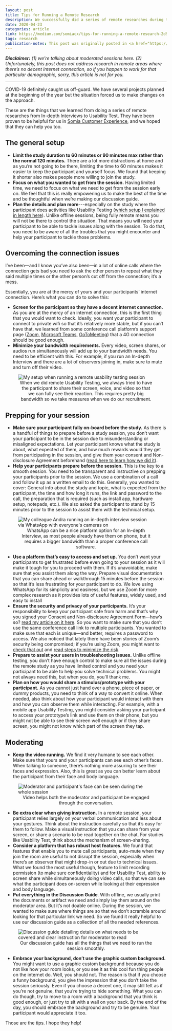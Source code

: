 ```yaml
---
layout: post
title: Tips for Running a Remote Research
description: We successfully did a series of remote researches during the COVID-19 situation. Here’s what we did and what we learned from it.
date: 2020-04-23
categories: article
link: https://medium.com/somiacx/tips-for-running-a-remote-research-2d97d070be19
tags: research
publication-notes: This post was originally posted in <a href="https://medium.com/somiacx/tips-for-running-a-remote-research-2d97d070be19">Somia CX Thought</a>.
---
```


_**Disclaimer:** (1) we’re talking about moderated sessions here. (2) Unfortunately, this post does not address research in remote areas where there’s no decent internet connection, so if you happen to work for that particular demographic, sorry, this article is not for you._

---

COVID-19 definitely caught us off-guard. We have several projects planned at the beginning of the year but the situation forced us to make changes on the approach.

These are the things that we learned from doing a series of remote researches from In-depth Interviews to Usability Test. They have been proven to be helpful for us in [Somia Customer Experience](https://somiacx.com), and we hoped that they can help you too.

## The general setup

- **Limit the study duration to 60 minutes or 90 minutes max rather than the normal 120 minutes.** There are a lot more distractions at home and as you’re not going to be there, limiting the time to 60 minutes makes it easier to keep the participant and yourself focus. We found that keeping it shorter also makes people more willing to join the study.
- **Focus on what you wanted to get from the session.** Having limited time, we need to focus on what we need to get from the session early on. We feel that this is really empowering us to make the best of the time and be thoughtful when we’re making our discussion guide.
- **Plan the details and plan more**---especially on the study where the participant does activities like Usability Testing ([which setup I explained in length here](/blog/2023/04/23/remote-usability-testing-learnings.html)). Unlike offline sessions, being fully remote means you will not be there to control the situation. That means you will need your participant to be able to tackle issues along with the session. To do that, you need to be aware of all the troubles that you might encounter and help your participant to tackle those problems.

## Overcoming the connection issues

I’ve been—and I know you’ve also been—in a lot of online calls where the connection gets bad you need to ask the other person to repeat what they said multiple times or the other person’s cut off from the connection; it’s a mess.

Essentially, you are at the mercy of yours and your participants’ internet connection. Here’s what you can do to solve this:

- **Screen for the participant so they have a decent internet connection.** As you are at the mercy of an internet connection, this is the first thing that you would want to check. Ideally, you want your participant to connect to private wifi so that it’s relatively more stable, but if you can’t have that, we learned from some conference call platform’s support page ([Zoom](https://support.zoom.us/hc/en-us/articles/201362023-System-Requirements-for-PC-Mac-and-Linux#bandwidth), [Microsoft Teams](https://docs.microsoft.com/en-us/microsoftteams/prepare-network#bandwidth-requirements), [GoToMeeting](https://support.goto.com/meeting/help/how-much-bandwidth-is-used-during-a-session-g2m010029)) that a 4G connection should be good enough.
- **Minimize your bandwidth requirements.** Every video, screen shares, or audios run simultaneously will add up to your bandwidth needs. You need to be efficient with this. For example, if you run an In-depth Interview and there are a lot of observers joining in, make sure to mute and turn off their video.

<figure>
<img alt="My setup when running a remote usability testing session" src="/assets/2020-04-23-tips-for-running-a-remote-research/my-ut-setup.webp" />
<figcaption style="width:100%; text-align:center;">When we did remote Usability Testing, we always tried to have the participant to share their screen, voice, and video so that we can fully see their reaction. This requires pretty big bandwidth so we take measures when we do our recruitment.</figcaption>
</figure>

## Prepping for your session

- **Make sure your participant fully on-board before the study.** As there is a handful of things to prepare before a study session, you don’t want your participant to be in the session due to misunderstanding or misaligned expectations. Let your participant knows what the study is about, what expected of them, and how much rewards would they get from participating in the session, and give them your consent and Non-disclosure Agreement beforehand ([read here to learn how we did it](/blog/2019/07/17/what-needs-to-be-said-about-nda-in-design-research.html)).
- **Help your participants prepare before the session.** This is the key to a smooth session. You need to be transparent and instructive on prepping your participants prior to the session. We use a combination of a call and follow it up as a written email to do this. Generally, you wanted to cover: General info about the study and topic, what is expected from the participant, the time and how long it runs, the link and password to the call, the preparation that is required (such as install app, hardware setup, notepads, etc.). We also asked the participant to stand by 15 minutes prior to the session to assist them with the technical setup.

<figure>
<img alt="My colleague Andra running an in-depth interview session via WhatsApp with everyone's cameras on" src="/assets/2020-04-23-tips-for-running-a-remote-research/whatsapp-for-in-depth-interview.webp" />
<figcaption style="width:100%; text-align:center;">WhatsApp can be a nice platform option for an In-depth Interview, as most people already have them on phone, but it requires a bigger bandwidth than a proper conference call software.</figcaption>
</figure>

- **Use a platform that’s easy to access and set up.** You don’t want your participants to get frustrated before even going to your session as it will make it tough for you to proceed with them. If it’s unavoidable, make sure that you assist them along the way. Prepare visual documentation that you can share ahead or walkthrough 15 minutes before the session so that it’s less frustrating for your participant to do. We love using WhatsApp for its simplicity and easiness, but we use Zoom for more complex research as it provides lots of useful features, widely used, and easy to install
- **Ensure the security and privacy of your participants.** It’s your responsibility to keep your participant safe from harm and that’s why you signed your Consent and Non-disclosure Agreement Form—how’s so? [read my article on it here](/blog/2019/07/17/what-needs-to-be-said-about-nda-in-design-research.html). So you want to make sure that you don’t use the same conference call link to multiple participants. You wanted to make sure that each is unique—and better, requires a password to access. We also noticed that lately there have been stories of Zoom’s security being compromised; if you’re using Zoom, you might want to [check that out](https://www.google.com/search?q=zoom+security&tbm=nws) and [read steps to minimize the risk](https://www.forbes.com/sites/kateoflahertyuk/2020/04/03/use-zoom-here-are-7-essential-steps-you-can-take-to-secure-it/).
- **Prepare to assist your users in troubleshooting issues.** Unlike offline testing, you don’t have enough control to make sure all the issues during the remote study as you have limited control and you need your participant to be able to help you solve technical problems. You might not always need this, but when you do, you’ll thank me.
- **Plan on how you would share a stimulus/prototype with your participant.** As you cannot just hand over a phone, piece of paper, or dummy products, you need to think of a way to convert it online. When needed, also think about how your participant would interact with them and how you can observe them while interacting. For example, with a mobile app Usability Testing, you might consider asking your participant to access your prototype’s link and use them on their phone, but you might not be able to see their screen well enough or if they share screen, you might not know which part of the screen they tap.

## Moderating

- **Keep the video running.** We find it very humane to see each other. Make sure that yours and your participants can see each other’s faces. When talking to someone, there’s nothing more assuring to see their faces and expression. Also, this is great as you can better learn about the participant from their face and body language.

<figure>
<img alt="Moderator and participant's face can be seen during the whole session" src="/assets/2020-04-23-tips-for-running-a-remote-research/camera-on-for moderator-and-participant.webp" />
<figcaption style="width:100%; text-align:center;">Video helps both the moderator and participant be engaged through the conversation.</figcaption>
</figure>

- **Be extra clear when giving instruction.** In a remote session, your participant relies largely on your verbal communication and less about your gestures. Think about the instruction carefully so that it’s easy for them to follow. Make a visual instruction that you can share from your screen, or share a scenario to be read together on the chat. For studies like Usability Test, think about the mechanism of screen-sharing.
- **Consider a platform that has robust host features.** We found that features that enable you to mute call participants, auto-mute when they join the room are useful to not disrupt the session, especially when there’s an observer that might drop-in or out due to technical issues. What we found the most useful though, feature to limit recording permission (to make sure confidentiality) and for Usability Test, ability to screen share while simultaneously doing video calls, so that we can see what the participant does on-screen while looking at their expression and body language.
- **Put everything in the Discussion Guide**. With offline, we usually print the documents or artifact we need and simply lay them around on the moderator area. But it’s not doable online. During the session, we wanted to make sure where things are so that we don’t scramble around looking for that particular link we need. So we found it really helpful to use our discussion guide as a collection of all the needed references.

<figure>
<img alt="Discussion guide detailing details on what needs to be covered and clear instruction for moderator to read" src="/assets/2020-04-23-tips-for-running-a-remote-research/my-discussion-guide-sample.webp" />
<figcaption style="width:100%; text-align:center;">Our discussion guide has all the things that we need to run the session smoothly.</figcaption>
</figure>

- **Embrace your background, don’t use the graphic custom background.** You might want to use a graphic custom background because you do not like how your room looks, or you see it as this cool fun thing people on the internet do. Well, you should not. The reason is that if you choose a funny background, you give the impression that you don’t take the session seriously. Even if you choose a decent one, it may still felt as if you’re not genuine, that you’re trying to hide something. What you can do though, try to move to a room with a background that you think is good enough, or just try to sit with a wall on your back. By the end of the day, you should embrace the background and try to be genuine. Your participant would appreciate it too.

Those are the tips. I hope they help!
